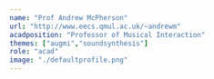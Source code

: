 ```yaml
---
name: "Prof Andrew McPherson"
url: "http://www.eecs.qmul.ac.uk/~andrewm"
acadposition: "Professor of Musical Interaction"
themes: ["augmi","soundsynthesis"]
role: "acad"
image: "./defaultprofile.png"
---
```

